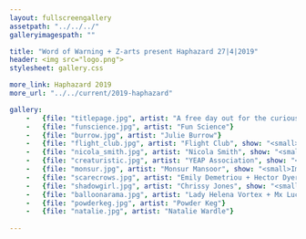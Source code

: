 ```yaml
---
layout: fullscreengallery
assetpath: "../../../"
galleryimagespath: ""

title: "Word of Warning + Z-arts present Haphazard 27|4|2019"
header: <img src="logo.png">
stylesheet: gallery.css

more_link: Haphazard 2019
more_url: "../../current/2019-haphazard"

gallery:
    -   {file: "titlepage.jpg", artist: "A free day out for the curious of all ages, Sat 27 Apr at Z-arts.", show: "<small>Image: Catherine Jack for YEAP Association</small>"}
    -   {file: "funscience.jpg", artist: "Fun Science"}
    -   {file: "burrow.jpg", artist: "Julie Burrow"}
    -   {file: "flight_club.jpg", artist: "Flight Club", show: "<small>Image: Exit Productions  </small>"} 
    -   {file: "nicola_smith.jpg", artist: "Nicola Smith", show: "<small>Image: Dave Barton  </small>"}
    -   {file: "creaturistic.jpg", artist: "YEAP Association", show: "<small>Image: Catherine Jack  </small>"}
    -   {file: "monsur.jpg", artist: "Monsur Mansoor", show: "<small>Image: Katarzyna Perlak  </small>"}
    -   {file: "scarecrows.jpg", artist: "Emily Demetriou + Hector Dyer"}
    -   {file: "shadowgirl.jpg", artist: "Chrissy Jones", show: "<small>Image: Lizzie Findlay  </small>"}
    -   {file: "balloonarama.jpg", artist: "Lady Helena Vortex + Mx Lucille Power"}
    -   {file: "powderkeg.jpg", artist: "Powder Keg"}
    -   {file: "natalie.jpg", artist: "Natalie Wardle"}
     
---
```

